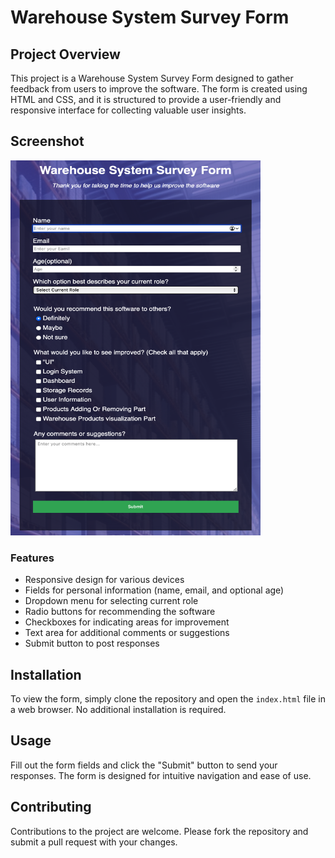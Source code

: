 # Warehouse System Survey Form

## Project Overview

This project is a Warehouse System Survey Form designed to gather feedback from users to improve the software. The form is created using HTML and CSS, and it is structured to provide a user-friendly and responsive interface for collecting valuable user insights.


## Screenshot

<img src="https://github.com/DanielHuangjiakang/WarehouseSystemSurveyForm/blob/main/warehouseSurveyFormScreenShort.png?raw=true" width="400" height="600"/>

### Features

- Responsive design for various devices
- Fields for personal information (name, email, and optional age)
- Dropdown menu for selecting current role
- Radio buttons for recommending the software
- Checkboxes for indicating areas for improvement
- Text area for additional comments or suggestions
- Submit button to post responses

## Installation

To view the form, simply clone the repository and open the `index.html` file in a web browser. No additional installation is required.

## Usage

Fill out the form fields and click the "Submit" button to send your responses. The form is designed for intuitive navigation and ease of use.

## Contributing

Contributions to the project are welcome. Please fork the repository and submit a pull request with your changes.


